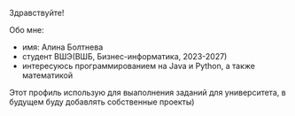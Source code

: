 Здравствуйте!

Обо мне:
- имя: Алина Болтнева
- студент ВШЭ(ВШБ, Бизнес-информатика, 2023-2027)
- интересуюсь программированием на Java и Python, а также математикой

Этот профиль использую для выаполнения заданий для университета, в будущем буду добавлять собственные проекты)
